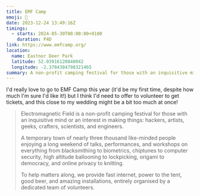 ```yaml
---
title: EMF Camp
emoji: 📖
date: 2023-12-24 13:49:16Z
timings:
  - starts: 2024-05-30T00:00:00+0100
    duration: P4D
link: https://www.emfcamp.org/
location:
  name: Eastnor Deer Park
  latitude: 52.03916120840042
  longitude: -2.3784384798321465
summary: A non-profit camping festival for those with an inquisitive mind or an interest in making things.
---
```


I'd really love to go to EMF Camp this year (it'd be my first time, despite how much I'm sure I'd like it!) but I think I'd need to offer to volunteer to get tickets, and this close to my wedding might be a bit too much at once!

> Electromagnetic Field is a non-profit camping festival for those with an inquisitive mind or an interest in making things: hackers, artists, geeks, crafters, scientists, and engineers.
>
> A temporary town of nearly three thousand like-minded people enjoying a long weekend of talks, performances, and workshops on everything from blacksmithing to biometrics, chiptunes to computer security, high altitude ballooning to lockpicking, origami to democracy, and online privacy to knitting.
>
> To help matters along, we provide fast internet, power to the tent, good beer, and amazing installations, entirely organised by a dedicated team of volunteers.
